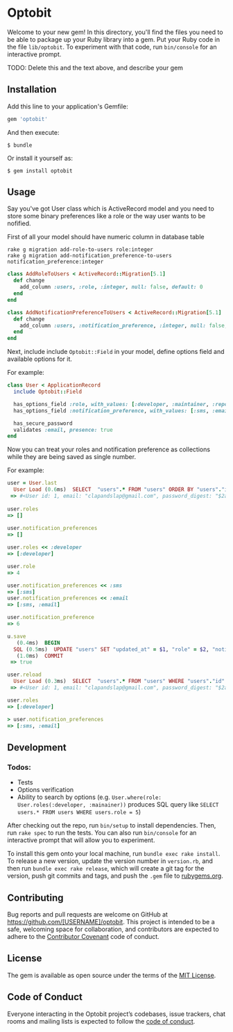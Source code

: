 # Optobit

Welcome to your new gem! In this directory, you'll find the files you need to be able to package up your Ruby library into a gem. Put your Ruby code in the file `lib/optobit`. To experiment with that code, run `bin/console` for an interactive prompt.

TODO: Delete this and the text above, and describe your gem

## Installation

Add this line to your application's Gemfile:

```ruby
gem 'optobit'
```

And then execute:

    $ bundle

Or install it yourself as:

    $ gem install optobit

## Usage

Say you've got User class which is ActiveRecord model and you need to store some binary preferences like a role or the way user wants to be nofified.

First of all your model should have numeric column in database table

```
rake g migration add-role-to-users role:integer
rake g migration add-notification_preference-to-users notification_preference:integer
```

```ruby
class AddRoleToUsers < ActiveRecord::Migration[5.1]
  def change
    add_column :users, :role, :integer, null: false, default: 0
  end
end

class AddNotificationPreferenceToUsers < ActiveRecord::Migration[5.1]
  def change
    add_column :users, :notification_preference, :integer, null: false, default: 0
  end
end
```

Next, include include `Optobit::Field` in your model, define options field and available options for it.

For example:

```ruby
class User < ApplicationRecord
  include Optobit::Field

  has_options_field :role, with_values: [:developer, :maintainer, :reporter]
  has_options_field :notification_preference, with_values: [:sms, :email, :push]

  has_secure_password
  validates :email, presence: true
end
```

Now you can treat your roles and notification preference as collections while they are being saved as single number.

For example:

```ruby
user = User.last
  User Load (0.6ms)  SELECT  "users".* FROM "users" ORDER BY "users"."id" DESC LIMIT $1  [["LIMIT", 1]]
 => #<User id: 1, email: "clapandslap@gmail.com", password_digest: "$2a$10$IjojJEGWzpERqwlnmpkz3OnhfG0S5.g5UQuE1HC4EFq...", created_at: "2019-09-05 15:57:20", updated_at: "2019-09-06 10:56:30", role: 0, notification_preference: 0>
 
user.roles
=> []
 
user.notification_preferences
=> []

user.roles << :developer
=> [:developer]

user.role
=> 4 

user.notification_preferences << :sms
=> [:sms]
user.notification_preferences << :email
=> [:sms, :email]

user.notification_preference
=> 6

u.save
   (0.4ms)  BEGIN
  SQL (0.5ms)  UPDATE "users" SET "updated_at" = $1, "role" = $2, "notification_preference" = $3 WHERE "users"."id" = $4  [["updated_at", "2019-09-06 11:39:20.112416"], ["role", 4], ["notification_preference", 6], ["id", 1]]
   (1.0ms)  COMMIT
 => true

user.reload
  User Load (0.3ms)  SELECT  "users".* FROM "users" WHERE "users"."id" = $1 LIMIT $2  [["id", 1], ["LIMIT", 1]]
 => #<User id: 1, email: "clapandslap@gmail.com", password_digest: "$2a$10$IjojJEGWzpERqwlnmpkz3OnhfG0S5.g5UQuE1HC4EFq...", created_at: "2019-09-05 15:57:20", updated_at: "2019-09-06 11:31:05", role: 4, notification_preference: 6>

user.roles
=> [:developer]

> user.notification_preferences
=> [:sms, :email]
```

## Development

### Todos:
* Tests
* Options verification
* Ability to search by options (e.g. `User.where(role: User.roles(:developer, :mainainer))` produces SQL query like `SELECT  users.* FROM users WHERE users.role = 5`)

After checking out the repo, run `bin/setup` to install dependencies. Then, run `rake spec` to run the tests. You can also run `bin/console` for an interactive prompt that will allow you to experiment.

To install this gem onto your local machine, run `bundle exec rake install`. To release a new version, update the version number in `version.rb`, and then run `bundle exec rake release`, which will create a git tag for the version, push git commits and tags, and push the `.gem` file to [rubygems.org](https://rubygems.org).

## Contributing

Bug reports and pull requests are welcome on GitHub at https://github.com/[USERNAME]/optobit. This project is intended to be a safe, welcoming space for collaboration, and contributors are expected to adhere to the [Contributor Covenant](http://contributor-covenant.org) code of conduct.

## License

The gem is available as open source under the terms of the [MIT License](https://opensource.org/licenses/MIT).

## Code of Conduct

Everyone interacting in the Optobit project’s codebases, issue trackers, chat rooms and mailing lists is expected to follow the [code of conduct](https://github.com/[USERNAME]/optobit/blob/master/CODE_OF_CONDUCT.md).
